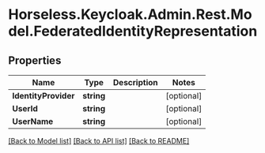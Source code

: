 # Horseless.Keycloak.Admin.Rest.Model.FederatedIdentityRepresentation

## Properties

Name | Type | Description | Notes
------------ | ------------- | ------------- | -------------
**IdentityProvider** | **string** |  | [optional] 
**UserId** | **string** |  | [optional] 
**UserName** | **string** |  | [optional] 

[[Back to Model list]](../README.md#documentation-for-models) [[Back to API list]](../README.md#documentation-for-api-endpoints) [[Back to README]](../README.md)

